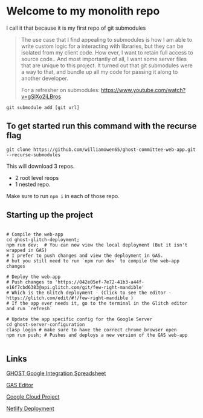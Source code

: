 # Welcome to my monolith repo

I call it that because it is my first repo of git submodules

> The use case that I find appealing to submodules is how I am able to write custom logic for a interacting with libraries, but they can be isolated from my client code. How ever, I want to retain full access to source code.. And most importantly of all, I want some server files that are unique to this project.  It turned out that git submodules were a way to that, and bundle up all my code for passing it along to another developer.
>
> For a refresher on submodules:  https://www.youtube.com/watch?v=gSlXo2iLBros

`git submodule add [git url]`


## To get started run this command with the recurse flag

`git clone https://github.com/williamowen65/ghost-committee-web-app.git --recurse-submodules`


This will download 3 repos.
- 2 root level reops
- 1 nested repo.

Make sure to run `npm i` in each of those repo.

## Starting up the project

```

# Compile the web-app
cd ghost-glitch-deployment;
npm run dev;  # You can now view the local deployment (But it isn't wrapped in GAS)
# I prefer to push changes and view the deployment in GAS. 
# but you still need to run `npm run dev` to compile the web-app changes

# Deploy the web-app
# Push changes to 'https://042e05ef-7e72-41b3-a44f-e16f7cbd6383@api.glitch.com/git/few-right-mandible' 
# Which is the Glitch deployment - (Click to see the editor - https://glitch.com/edit/#!/few-right-mandible )
# If the app ever needs it, go to the terminal in the Glitch editor and run `refresh`

# Update the app specific config for the Google Server
cd ghost-server-configuration
clasp login # make sure to have the correct chrome browser open
npm run push; # Pushes and deploys a new version of the GAS web-app


```

## Links

[GHOST Google Integration Spreadsheet](https://docs.google.com/spreadsheets/d/1sAka-Rs4LhHhkX3J4s7SaDlpIXEdv5R5Qm7meGIL6Wk/edit?gid=0#gid=0)

[GAS Editor](https://script.google.com/u/0/home/projects/1tXR1MZfheGId3kRfpmw4E4SSgdymw21h7lfeQTKdDhRjeQWHVSe86Hn8/edit)

[Google Cloud Project](https://console.cloud.google.com/welcome/new?hl=en&inv=1&invt=AblRKw&project=ghost-d319b)

[Netlify Deployment](https://app.netlify.com/sites/musical-meerkat-beaded/overview)




